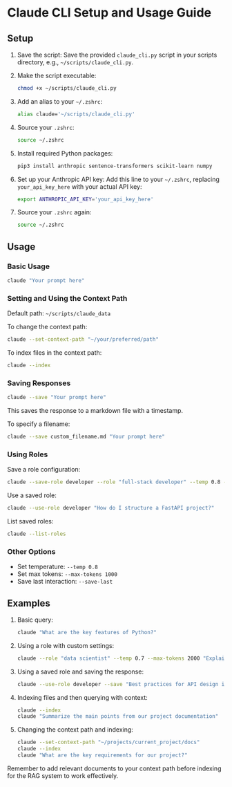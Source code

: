 # Claude CLI Setup and Usage Guide

## Setup

1. Save the script:
   Save the provided `claude_cli.py` script in your scripts directory, e.g., `~/scripts/claude_cli.py`.

2. Make the script executable:
   ```bash
   chmod +x ~/scripts/claude_cli.py
   ```

3. Add an alias to your `~/.zshrc`:
   ```bash
   alias claude='~/scripts/claude_cli.py'
   ```

4. Source your `.zshrc`:
   ```bash
   source ~/.zshrc
   ```

5. Install required Python packages:
   ```bash
   pip3 install anthropic sentence-transformers scikit-learn numpy
   ```

6. Set up your Anthropic API key:
   Add this line to your `~/.zshrc`, replacing `your_api_key_here` with your actual API key:
   ```bash
   export ANTHROPIC_API_KEY='your_api_key_here'
   ```

7. Source your `.zshrc` again:
   ```bash
   source ~/.zshrc
   ```

## Usage

### Basic Usage
```bash
claude "Your prompt here"
```

### Setting and Using the Context Path

Default path: `~/scripts/claude_data`

To change the context path:
```bash
claude --set-context-path "~/your/preferred/path"
```

To index files in the context path:
```bash
claude --index
```

### Saving Responses
```bash
claude --save "Your prompt here"
```
This saves the response to a markdown file with a timestamp.

To specify a filename:
```bash
claude --save custom_filename.md "Your prompt here"
```

### Using Roles

Save a role configuration:
```bash
claude --save-role developer --role "full-stack developer" --temp 0.8 --max-tokens 1500
```

Use a saved role:
```bash
claude --use-role developer "How do I structure a FastAPI project?"
```

List saved roles:
```bash
claude --list-roles
```

### Other Options

- Set temperature: `--temp 0.8`
- Set max tokens: `--max-tokens 1000`
- Save last interaction: `--save-last`

## Examples

1. Basic query:
   ```bash
   claude "What are the key features of Python?"
   ```

2. Using a role with custom settings:
   ```bash
   claude --role "data scientist" --temp 0.7 --max-tokens 2000 "Explain the concept of feature engineering"
   ```

3. Using a saved role and saving the response:
   ```bash
   claude --use-role developer --save "Best practices for API design in FastAPI"
   ```

4. Indexing files and then querying with context:
   ```bash
   claude --index
   claude "Summarize the main points from our project documentation"
   ```

5. Changing the context path and indexing:
   ```bash
   claude --set-context-path "~/projects/current_project/docs"
   claude --index
   claude "What are the key requirements for our project?"
   ```

Remember to add relevant documents to your context path before indexing for the RAG system to work effectively.
